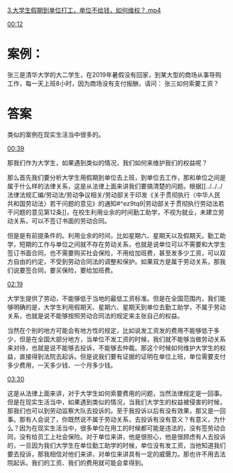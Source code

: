 [3.大学生假期到单位打工，单位不给钱，如何维权？.mp4](file:///E:%5C法律实务%5CA314【游本春】【20小时200讲】劳动纠纷维权指南及企业风控管控宝典（200讲劳动合同签订法律风险防范与合规管理）%5C3.大学生假期到单位打工，单位不给钱，如何维权？.mp4)


[00:12](file:///E:/%5C%E6%B3%95%E5%BE%8B%E5%AE%9E%E5%8A%A1%5CA314%E3%80%90%E6%B8%B8%E6%9C%AC%E6%98%A5%E3%80%91%E3%80%9020%E5%B0%8F%E6%97%B6200%E8%AE%B2%E3%80%91%E5%8A%B3%E5%8A%A8%E7%BA%A0%E7%BA%B7%E7%BB%B4%E6%9D%83%E6%8C%87%E5%8D%97%E5%8F%8A%E4%BC%81%E4%B8%9A%E9%A3%8E%E6%8E%A7%E7%AE%A1%E6%8E%A7%E5%AE%9D%E5%85%B8%EF%BC%88200%E8%AE%B2%E5%8A%B3%E5%8A%A8%E5%90%88%E5%90%8C%E7%AD%BE%E8%AE%A2%E6%B3%95%E5%BE%8B%E9%A3%8E%E9%99%A9%E9%98%B2%E8%8C%83%E4%B8%8E%E5%90%88%E8%A7%84%E7%AE%A1%E7%90%86%EF%BC%89%5C3.%E5%A4%A7%E5%AD%A6%E7%94%9F%E5%81%87%E6%9C%9F%E5%88%B0%E5%8D%95%E4%BD%8D%E6%89%93%E5%B7%A5%EF%BC%8C%E5%8D%95%E4%BD%8D%E4%B8%8D%E7%BB%99%E9%92%B1%EF%BC%8C%E5%A6%82%E4%BD%95%E7%BB%B4%E6%9D%83%EF%BC%9F.mp4#t=12.846529)

# 案例：
张三是清华大学的大二学生，在2019年暑假没有回家，到某大型的商场从事导购工作，每一天上班8小时，因为商场没有支付报酬，请问：
张三如何索要工资？
# 答案
类似的案例在现实生活当中很多的。

[00:39](file:///E:/%5C%E6%B3%95%E5%BE%8B%E5%AE%9E%E5%8A%A1%5CA314%E3%80%90%E6%B8%B8%E6%9C%AC%E6%98%A5%E3%80%91%E3%80%9020%E5%B0%8F%E6%97%B6200%E8%AE%B2%E3%80%91%E5%8A%B3%E5%8A%A8%E7%BA%A0%E7%BA%B7%E7%BB%B4%E6%9D%83%E6%8C%87%E5%8D%97%E5%8F%8A%E4%BC%81%E4%B8%9A%E9%A3%8E%E6%8E%A7%E7%AE%A1%E6%8E%A7%E5%AE%9D%E5%85%B8%EF%BC%88200%E8%AE%B2%E5%8A%B3%E5%8A%A8%E5%90%88%E5%90%8C%E7%AD%BE%E8%AE%A2%E6%B3%95%E5%BE%8B%E9%A3%8E%E9%99%A9%E9%98%B2%E8%8C%83%E4%B8%8E%E5%90%88%E8%A7%84%E7%AE%A1%E7%90%86%EF%BC%89%5C3.%E5%A4%A7%E5%AD%A6%E7%94%9F%E5%81%87%E6%9C%9F%E5%88%B0%E5%8D%95%E4%BD%8D%E6%89%93%E5%B7%A5%EF%BC%8C%E5%8D%95%E4%BD%8D%E4%B8%8D%E7%BB%99%E9%92%B1%EF%BC%8C%E5%A6%82%E4%BD%95%E7%BB%B4%E6%9D%83%EF%BC%9F.mp4#t=00:39)

那我们作为大学生，如果遇到类似的情况，我们如何来维护我们的权益呢？

那么首先我们要分析大学生用假期到单位去上班，到单位去工作，那和单位之间是属于什么样的法律关系，这是从法律上面来讲我们要搞清楚的问题。根据[[../../../法律法规汇编/劳动法/劳动争议相关/劳动部关于印发《关于贯彻执行〈中华人民共和国劳动法〉若干问题的意见》的通知#^ez9tq9|劳动部关于贯彻执行劳动法若干问题的意见第12条]]，在校生利用业余的时间勤工助学，不视为就业，未建立劳动关系，可以不签订书面的劳动合同。

但是是有前提条件的。利用业余的时间，比如星期六、星期天以及假期天。勤工助学，短期的工作与单位之间就不存在劳动关系，也就是说单位可以不需要和大学生签订书面合同，也不需要购买社会保险，不用给加班费，甚至发多少工资，可以双方自由的约定，不受到劳动合同法的调整和保护。如果双方是属于劳动关系，那我们说要签合同，要买保险，要给加班费。

[02:19](file:///E:/%5C%E6%B3%95%E5%BE%8B%E5%AE%9E%E5%8A%A1%5CA314%E3%80%90%E6%B8%B8%E6%9C%AC%E6%98%A5%E3%80%91%E3%80%9020%E5%B0%8F%E6%97%B6200%E8%AE%B2%E3%80%91%E5%8A%B3%E5%8A%A8%E7%BA%A0%E7%BA%B7%E7%BB%B4%E6%9D%83%E6%8C%87%E5%8D%97%E5%8F%8A%E4%BC%81%E4%B8%9A%E9%A3%8E%E6%8E%A7%E7%AE%A1%E6%8E%A7%E5%AE%9D%E5%85%B8%EF%BC%88200%E8%AE%B2%E5%8A%B3%E5%8A%A8%E5%90%88%E5%90%8C%E7%AD%BE%E8%AE%A2%E6%B3%95%E5%BE%8B%E9%A3%8E%E9%99%A9%E9%98%B2%E8%8C%83%E4%B8%8E%E5%90%88%E8%A7%84%E7%AE%A1%E7%90%86%EF%BC%89%5C3.%E5%A4%A7%E5%AD%A6%E7%94%9F%E5%81%87%E6%9C%9F%E5%88%B0%E5%8D%95%E4%BD%8D%E6%89%93%E5%B7%A5%EF%BC%8C%E5%8D%95%E4%BD%8D%E4%B8%8D%E7%BB%99%E9%92%B1%EF%BC%8C%E5%A6%82%E4%BD%95%E7%BB%B4%E6%9D%83%EF%BC%9F.mp4#t=02:19)

大学生提供了劳动，不能够低于当地的最低工资标准。但是在全国范围内，我们能够明确的是，大学生利用假期天、星期六、星期天到单位去勤工助学，不属于劳动关系，也就是说不能够按照劳动合同法的规定来主张自己的权益。

当然在个别的地方可能会有地方性的规定，比如说发工资发的费用不能够低于多少，但是在全国大部分地方，当单位不发工资的时候，我们就不能够当做劳动关系来对待，也就是说不能够去投诉，不能够去仲裁。那这个时候如何维护大学生的权益，直接得到法院去起诉。但是说我们要有证据的证明在单位上班，单位需要支付多少费用，一天多少钱、一个月多少钱。

[03:30](file:///E:/%5C%E6%B3%95%E5%BE%8B%E5%AE%9E%E5%8A%A1%5CA314%E3%80%90%E6%B8%B8%E6%9C%AC%E6%98%A5%E3%80%91%E3%80%9020%E5%B0%8F%E6%97%B6200%E8%AE%B2%E3%80%91%E5%8A%B3%E5%8A%A8%E7%BA%A0%E7%BA%B7%E7%BB%B4%E6%9D%83%E6%8C%87%E5%8D%97%E5%8F%8A%E4%BC%81%E4%B8%9A%E9%A3%8E%E6%8E%A7%E7%AE%A1%E6%8E%A7%E5%AE%9D%E5%85%B8%EF%BC%88200%E8%AE%B2%E5%8A%B3%E5%8A%A8%E5%90%88%E5%90%8C%E7%AD%BE%E8%AE%A2%E6%B3%95%E5%BE%8B%E9%A3%8E%E9%99%A9%E9%98%B2%E8%8C%83%E4%B8%8E%E5%90%88%E8%A7%84%E7%AE%A1%E7%90%86%EF%BC%89%5C3.%E5%A4%A7%E5%AD%A6%E7%94%9F%E5%81%87%E6%9C%9F%E5%88%B0%E5%8D%95%E4%BD%8D%E6%89%93%E5%B7%A5%EF%BC%8C%E5%8D%95%E4%BD%8D%E4%B8%8D%E7%BB%99%E9%92%B1%EF%BC%8C%E5%A6%82%E4%BD%95%E7%BB%B4%E6%9D%83%EF%BC%9F.mp4#t=03:30)

这是从法律上面来讲，对于大学生如何索要费用的问题，当然法律规定是一回事。但是在现实生活当中，如果遇到类似的情况，当我们大学生的权益被侵害的时候，那我们也可以到劳动监察大队去投诉的。至于我投诉以后有没有效果，那又是一回事。那有人会说了，你既然说不属于劳动关系，去投诉有没有意义？有意义，为什么？因为在现实生活当中，很多单位在用工的时候都可能是违法的，没有签劳动合同，没有给员工上社会保险。对于单位来讲，他是很担心，他是很顾虑有人去投诉的，一旦因为我们大学生在单位勤工助学的时候，单位没有发工资，当他知道我们要去投诉，那我相信对他们来讲，对单位来讲具有一定的威慑力。那也许不用去法院起诉。我们的工资、我们的费用就可能会拿得到。